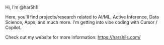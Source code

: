Hi, I’m @har5h1l

Here, you'll find projects/research related to AI/ML, Active Inference, Data Science, Apps, and much more. I'm getting into vibe coding with Cursor / Copilot.

Check out my website for more information: https://harshils.com/
